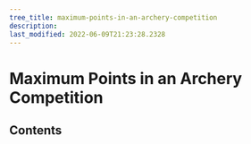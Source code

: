 ```yaml
---
tree_title: maximum-points-in-an-archery-competition
description: 
last_modified: 2022-06-09T21:23:28.2328
---
```


# Maximum Points in an Archery Competition

## Contents
